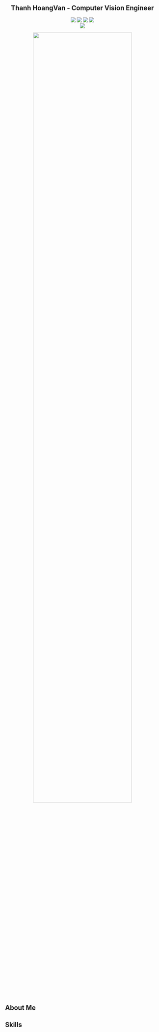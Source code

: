 <div align="center">
<h2> Thanh HoangVan - Computer Vision Engineer</h2>
<p align="center">
<img src="https://img.shields.io/badge/Age-22-blue"/>
<img src="https://img.shields.io/badge/Forus-Computer%20Vision-green"/>
<img src="https://img.shields.io/badge/University-HUST-green"/>
<img src="https://img.shields.io/badge/Country-Viet%20Nam-red"/>
<br>
<img src="https://img.shields.io/github/followers/thanhhoangvan?label=Github&logo=github&style=social"/>
</p>
</div>

<div align="center">
<image src="https://github.com/thanhhoangvan/thanhhoangvan/blob/e60e6bf31916a870a17a210d2347e0828ba1b6f4/src/images/light.gif" width=80%>
</div>

<div>
<h2> About Me </h2>


</div>

<div>
<h2> Skills </h2>

</div>